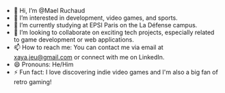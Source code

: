 - 👋 Hi, I’m @Mael Ruchaud
- 👀 I’m interested in development, video games, and sports.
- 🌱 I’m currently studying at EPSI Paris on the La Défense campus.
- 💞️ I’m looking to collaborate on exciting tech projects, especially related to game development or web applications.
- 📫 How to reach me: You can contact me via email at xaya.jeu@gmail.com or connect with me on LinkedIn.
- 😄 Pronouns: He/Him
- ⚡ Fun fact: I love discovering indie video games and I'm also a big fan of retro gaming!

<!---
Mael-JF/Mael-JF is a ✨ special ✨ repository because its `README.md` (this file) appears on your GitHub profile.
You can click the Preview link to take a look at your changes.
--->
